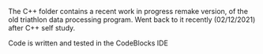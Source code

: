 The C++ folder contains a recent work in progress remake version, of the old triathlon data processing program.
Went back to it recently (02/12/2021) after C++ self study.

Code is written and tested in the CodeBlocks IDE
